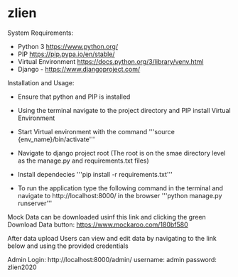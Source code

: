 # zlien

System Requirements:
- Python 3 https://www.python.org/
- PIP https://pip.pypa.io/en/stable/
- Virtual Environment https://docs.python.org/3/library/venv.html
- Django - https://www.djangoproject.com/

Installation and Usage:
- Ensure that python and PIP is installed

- Using the terminal navigate to the project directory and PIP install Virtual Environment

- Start Virtual environment with the command
'''source {env_name}/bin/activate'''

- Navigate to django project root (The root is on the smae directory level as the manage.py and requirements.txt files)

- Install dependecies
'''pip install -r requirements.txt'''

- To run the application type the following command in the terminal and navigate to http://localhost:8000/ in the browser
'''python manage.py runserver'''


Mock Data can be downloaded usinf this link and clicking the green Download Data button: https://www.mockaroo.com/180bf580

After data upload Users can view and edit data by navigating to the link below and using the provided credentials

Admin Login:
http://localhost:8000/admin/
username: admin
password: zlien2020
